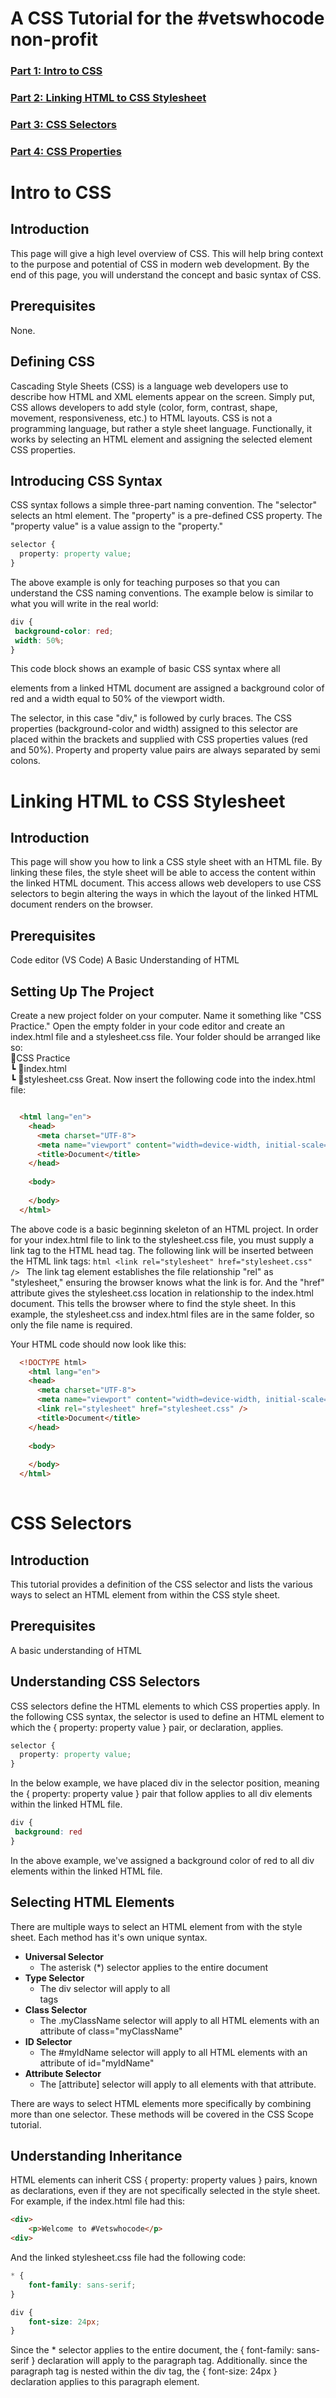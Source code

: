 # A CSS Tutorial for the #vetswhocode non-profit

### [Part 1: Intro to CSS](#intro-to-css)
### [Part 2: Linking HTML to CSS Stylesheet](linking-html-to-css-stylesheet)
### [Part 3: CSS Selectors](#css-selectors)
### [Part 4: CSS Properties](#css-properties)


# Intro to CSS

## Introduction

This page will give a high level overview of CSS. This will help bring context to the purpose and potential of CSS in modern web development. By the end of this page, you will understand the concept and basic syntax of CSS.

## Prerequisites

None.

## Defining CSS 

Cascading Style Sheets (CSS) is a language web developers use to describe how HTML and XML elements appear on the screen. Simply put, CSS allows developers to add style (color, form, contrast, shape, movement, responsiveness, etc.) to HTML layouts.
CSS is not a programming language, but rather a style sheet language. Functionally, it works by selecting an HTML element and assigning the selected element CSS properties. 

## Introducing CSS Syntax

CSS syntax follows a simple three-part naming convention. The "selector" selects an html element. The "property" is a pre-defined CSS property. The "property value" is a value assign to the "property."  

```css
selector {
  property: property value;
}
```

The above example is only for teaching purposes so that you can understand the CSS naming conventions. The example below is similar to what you will write in the real world:

```css
div {
 background-color: red;
 width: 50%;
}
```

This code block shows an example of basic CSS syntax where all <div> elements from a linked HTML document are assigned a background color of red and a width equal to 50% of the viewport width.


The selector, in this case "div," is followed by curly braces. The CSS properties (background-color and width) assigned to this selector are placed within the brackets and supplied with CSS properties values (red and 50%). Property and property value pairs are always separated by semi colons.



# Linking HTML to CSS Stylesheet

## Introduction
This page will show you how to link a CSS style sheet with an HTML file. By linking these files, the style sheet will be able to access the content within the linked HTML document. This access allows web developers to use CSS selectors to begin altering the ways in which the layout of the linked HTML document renders on the browser.

## Prerequisites
Code editor (VS Code)
A Basic Understanding of HTML

## Setting Up The Project
Create a new project folder on your computer. Name it something like "CSS Practice." Open the empty folder in your code editor and create an index.html file and a stylesheet.css file. Your folder should be arranged like so:
 <br/>
 📂CSS Practice
 <br/>   ┗ 📜index.html
 <br/>   ┗ 📜stylesheet.css
Great. Now insert the following code into the index.html file:

```html

  <html lang="en">
    <head>
      <meta charset="UTF-8">
      <meta name="viewport" content="width=device-width, initial-scale=1.0">
      <title>Document</title>
    </head>
    
    <body>
  
    </body>
  </html>
  ```
  
The above code is a basic beginning skeleton of an HTML project. In order for your index.html file to link to the stylesheet.css file, you must supply a link tag to the HTML head tag. The following link will be inserted between the HTML link tags:
    ```html
    <link rel="stylesheet" href="stylesheet.css" />
    ```
The link tag element establishes the file relationship "rel" as "stylesheet," ensuring the browser knows what the link is for. And the "href" attribute gives the stylesheet.css location in relationship to the index.html document. This tells the browser where to find the style sheet. In this example, the stylesheet.css and index.html files are in the same folder, so only the file name is required.

Your HTML code should now look like this:
```html
  <!DOCTYPE html>
    <html lang="en">
    <head>
      <meta charset="UTF-8">
      <meta name="viewport" content="width=device-width, initial-scale=1.0">
      <link rel="stylesheet" href="stylesheet.css" />
      <title>Document</title>
    </head>
    
    <body>
  
    </body>
  </html>
  
```
  
  
# CSS Selectors

## Introduction
This tutorial provides a definition of the CSS selector and lists the various ways to select an HTML element from within the CSS style sheet.

## Prerequisites
A basic understanding of HTML

## Understanding CSS Selectors
CSS selectors define the HTML elements to which CSS properties apply.  In the following CSS syntax, the selector is used to define an HTML element to which the { property: property value } pair, or declaration, applies.  
```css
selector {
  property: property value;
}
```
In the below example, we have placed div in the selector position, meaning the { property: property value } pair that follow applies to all div elements within the linked HTML file.
```css
div {
 background: red
}
```
In the above example, we've assigned a background color of red to all div elements within the linked HTML file.

## Selecting HTML Elements
There are multiple ways to select an HTML element from with the style sheet. Each method has it's own unique syntax.

- **Universal Selector**
  - The asterisk (*) selector applies to the entire document
- **Type Selector**
  - The div selector will apply to all <div> tags
- **Class Selector**
  - The .myClassName selector will apply to all HTML elements with an attribute of class="myClassName"
- **ID Selector**
  - The #myIdName selector will apply to all HTML elements with an attribute of id="myIdName"
- **Attribute Selector**
  - The [attribute] selector will apply to all elements with that attribute.

There are ways to select HTML elements more specifically by combining more than one selector. These methods will be covered in the CSS Scope tutorial.

## Understanding Inheritance

HTML elements can inherit CSS { property: property values } pairs, known as declarations, even if they are not specifically selected in the style sheet. For example, if the index.html file had this:
```html
<div>
    <p>Welcome to #Vetswhocode</p>
<div>
```

And the linked stylesheet.css file had the following code:
```css
* {
    font-family: sans-serif;
}

div {
    font-size: 24px;
}
```

Since the * selector applies to the entire document, the { font-family: sans-serif } declaration will apply to the paragraph tag. 
Additionally. since the paragraph tag is nested within the div tag, the  { font-size: 24px }  declaration applies to this paragraph element.



